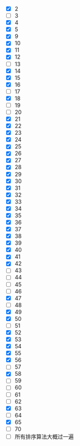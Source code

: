 - [x] 2
- [ ] 3
- [x] 4
- [x] 5
- [x] 9
- [x] 10
- [x] 11
- [x] 12
- [ ] 13
- [x] 14
- [x] 15
- [x] 16
- [ ] 17
- [x] 18
- [ ] 19
- [ ] 20
- [x] 21
- [x] 22
- [x] 23
- [x] 24
- [x] 25
- [x] 26
- [x] 27
- [x] 28
- [x] 29
- [x] 30
- [x] 31
- [x] 32
- [x] 33
- [x] 34
- [x] 35
- [x] 36
- [x] 37
- [x] 38
- [x] 39
- [x] 40
- [x] 41
- [x] 42
- [ ] 43
- [ ] 44
- [ ] 45
- [ ] 46
- [x] 47
- [ ] 48
- [x] 49
- [x] 50
- [ ] 51
- [x] 52
- [x] 53
- [x] 54
- [x] 55
- [x] 56
- [ ] 57
- [x] 58
- [ ] 59
- [ ] 60
- [ ] 61
- [ ] 62
- [x] 63
- [ ] 64
- [x] 65
- [ ] 70
- [ ] 所有排序算法大概过一遍